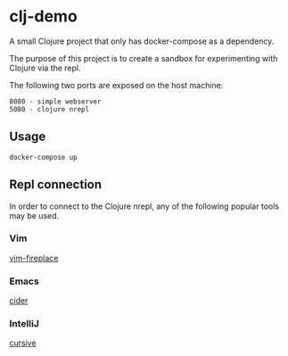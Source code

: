 # clj-demo

A small Clojure project that only has docker-compose as a dependency.

The purpose of this project is to create a sandbox for experimenting with Clojure via the
repl.

The following two ports are exposed on the host machine:

```
8080 - simple webserver
5080 - clojure nrepl
```

## Usage

```
docker-compose up
```

## Repl connection

In order to connect to the Clojure nrepl, any of the following popular tools may be used.

### Vim
[vim-fireplace](https://github.com/tpope/vim-fireplace)
### Emacs
[cider](https://github.com/clojure-emacs/cider)
### IntelliJ
[cursive](https://cursive-ide.com/)
